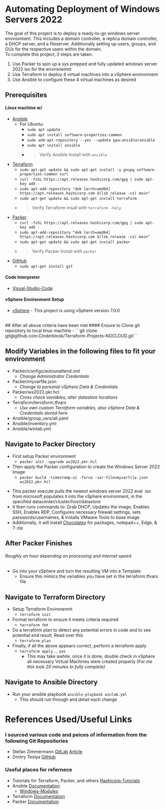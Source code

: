 # Automating Deployment of Windows Servers 2022
The goal of this project is to deploy a ready-to-go windows server environment. This includes a domain controller, a replica domain controller, 
a DHCP server, and a fileserver. Additionally setting up users, groups, and OUs for the respective users within the domain.  <br>
To complete this project, 3 steps are taken. 
1. Use Packer to spin up a sys prepped and fully updated windows server 2022 iso for the environemnt
2. Use Terraform to deploy 4 virtual machines into a vSphere environment
3. Use Ansible to configure these 4 virtual machines as desired

## **Prerequisites**

  #### Linux machine w/ 
  - [Ansible](https://www.ansible.com/)
    - For Ubuntu:
        - `sudo apt update`
        - `sudo apt install software-properties-common`
        - `sudo add-apt-repository --yes --update ppa:ansible/ansible`
        - `sudo apt install ansible`
        - > Verify Ansible Install with `ansible`
  - [Terraform](https://www.terraform.io/)
    - `sudo apt-get update && sudo apt-get install -y gnupg software-properties-common curl`
    - `curl -fsSL https://apt.releases.hashicorp.com/gpg | sudo apt-key add -`
    - `sudo apt-add-repository "deb [arch=amd64] https://apt.releases.hashicorp.com $(lsb_release -cs) main"`
    - `sudo apt-get update && sudo apt-get install terraform`
    - > Verify Terraform Insall with `terraform -help`
  - [Packer](https://www.packer.io/)
    - `curl -fsSL https://apt.releases.hashicorp.com/gpg | sudo apt-key add -`
    - `sudo apt-add-repository "deb [arch=amd64] https://apt.releases.hashicorp.com $(lsb_release -cs) main"`
    - `sudo apt-get update && sudo apt-get install packer`
    - > Verify Packer Install with `packer`
  - [GitHub](https://git-scm.com/download/linux)
    - `sudo apt-get install git`

   #### Code Interpreter 
  - [Visual-Studio-Code](https://code.visualstudio.com/)
   #### vSphere Environment Setup
   - [vSphere](https://www.vmware.com/products/vsphere.html)
    - This project is using vSphere version 7.0.0
  <br>
## After all above criteria have been met
#### Ensure to Clone git repository to local linux machine
-   ```git clone git@github.com:Cinderblook/Terraform-Projects-NOCLOUD.git```
  
## Modify Variables in the following files to fit your environment
- Packer/configs/autounattend.xml
  - *Change Administrator Credentials*
- Packer/myvarfile.json
  - *Change to personal vSphere Data & Credentials*
- Packer/ws2022.pkr.hcl
  - *Cross check variables, alter datastore locations*
- Terraform/terraform.tfvars
  - *Use own custom Terraform variables, also vSphere Data & Credentials stored here*
- Ansible/group_vars/all.yaml
- Ansible/inventory.yml
- Ansible/winlab.yml
  <br>  
 ## Navigate to Packer Directory
- First setup Packer environment
    - `packer init -upgrade ws2022.pkr.hcl`
- Then apply the Packer configuration to create the Windows Server 2022 Image
    - `packer build -timestamp-ui -force -var-file=myvarfile.json ws2022.pkr.hcl`
* This packer execute pulls the newest windows server 2022 eval .iso from microsoft populates it into the vSphere environment, in the specified datacenter/cluster/host/datastore
* It then runs commands to: Grab DHCP, Updates the image, Enables SSH, Enables RDP, Configures necessary firewall settings, sets passwords/usernames, & installs VMware Tools to base image
* Additionally, it will install [Chocolatey](https://chocolatey.org/) for packages, notepad++, Edge, & 7-zip
  <br>
 ## After Packer Finishes
###### *Roughly an hour depending on processing and internet speed*
- Go into your vSphere and turn the resulting VM into a Template
  - Ensure this mimics the variables you have set in the terraform.tfvars file

 ## Navigate to Terraform Directory
- Setup Terraform Environemnt
  - `terraform init`
- Format terraform to ensure it meets criteria required
  - `terraform fmt`
- Do a terraform plan to detect any potential errors in code and to see potential end result. Read over this
  - `terraform plan`
- Finally, if all the above appears correct, perform a terraform apply
  - `terraform apply` ... `yes`
    - This may take awhile, once it is done, double check in vSphere all necessary Virtual Machines were created properly *(For me this took 20 minutes to fully complete)*

 ## Navigate to Ansible Directory
- Run your ansible playbook `ansible-playbook winlab.yml`
  - This should run through and detail each change 


# References Used/Useful Links
### I sourced various code and peices of information from the following Git Repositories
- Stefan Zimmermann [GitLab](https://gitlab.com/StefanZ8n/packer-ws2022) [Article](https://z8n.eu/2021/11/09/building-a-windows-server-2022-ova-with-packer/)
- Dmitry Teslya [GitHub](https://github.com/dteslya/win-iac-lab)
### Useful places for refernece
- Tutorials for Terraform, Packer, and others [Hashicorp-Tutorials](https://learn.hashicorp.com/search?query=Packer) 
- Ansible [Documentation](https://docs.ansible.com/)
  - [Windows-Modules](https://galaxy.ansible.com/ansible/windows?extIdCarryOver=true&sc_cid=701f2000001OH7YAAW)
- Terraform [Documentation](https://www.terraform.io/docs)
- Packer [Documentation](https://www.packer.io/docs)